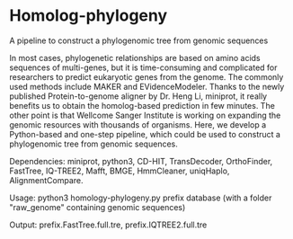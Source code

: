 # Homolog-phylogeny
A pipeline to construct a phylogenomic tree from genomic sequences

In most cases, phylogenetic relationships are based on amino acids sequences of multi-genes, but it is time-consuming and complicated for researchers to predict eukaryotic genes from the genome. The commonly used methods include MAKER and EVidenceModeler. Thanks to the newly published Protein-to-genome aligner by Dr. Heng Li, miniprot, it really benefits us to obtain the homolog-based prediction in few minutes. The other point is that Wellcome Sanger Institute is working on expanding the genomic resources with thousands of organisms. Here, we develop a Python-based and one-step pipeline, which could be used to construct a phylogenomic tree from genomic sequences.

Dependencies: miniprot, python3, CD-HIT, TransDecoder, OrthoFinder, FastTree, IQ-TREE2, Mafft, BMGE, HmmCleaner, uniqHaplo, AlignmentCompare.

Usage: python3 homology-phylogeny.py prefix database (with a folder "raw_genome" containing genomic sequences)

Output: prefix.FastTree.full.tre, prefix.IQTREE2.full.tre
